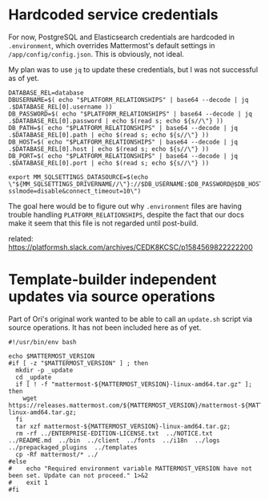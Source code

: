 # Hardcoded service credentials

For now, PostgreSQL and Elasticsearch credentials are hardcoded in `.environment`, which overrides Mattermost's default settings in `/app/config/config.json`. This is obviously, not ideal.

My plan was to use `jq` to update these credentials, but I was not successful as of yet.

```
DATABASE_REL=database
DBUSERNAME=$( echo "$PLATFORM_RELATIONSHIPS" | base64 --decode | jq .$DATABASE_REL[0].username ))
DB_PASSWORD=$( echo "$PLATFORM_RELATIONSHIPS" | base64 --decode | jq .$DATABASE_REL[0].password | echo $(read s; echo ${s//\"} ))
DB_PATH=$( echo "$PLATFORM_RELATIONSHIPS" | base64 --decode | jq .$DATABASE_REL[0].path | echo $(read s; echo ${s//\"} ))
DB_HOST=$( echo "$PLATFORM_RELATIONSHIPS" | base64 --decode | jq .$DATABASE_REL[0].host | echo $(read s; echo ${s//\"} ))
DB_PORT=$( echo "$PLATFORM_RELATIONSHIPS" | base64 --decode | jq .$DATABASE_REL[0].port | echo $(read s; echo ${s//\"} ))

export MM_SQLSETTINGS_DATASOURCE=$(echo \"${MM_SQLSETTINGS_DRIVERNAME//\"}://$DB_USERNAME:$DB_PASSWORD@$DB_HOST:$DB_PORT/$DB_PATH?sslmode=disable&connect_timeout=10\")
```

The goal here would be to figure out why `.environment` files are having trouble handling `PLATFORM_RELATIONSHIPS`, despite the fact that our docs make it seem that this file is not regarded until post-build.

related: https://platformsh.slack.com/archives/CEDK8KCSC/p1584569822222200

# Template-builder independent updates via source operations

Part of Ori's original work wanted to be able to call an `update.sh` script via source operations. It has not been included here as of yet.

```
#!/usr/bin/env bash

echo $MATTERMOST_VERSION
#if [ -z "$MATTERMOST_VERSION" ] ; then
  mkdir -p _update
  cd _update
  if [ ! -f "mattermost-${MATTERMOST_VERSION}-linux-amd64.tar.gz" ]; then
    wget https://releases.mattermost.com/${MATTERMOST_VERSION}/mattermost-${MATTERMOST_VERSION}-linux-amd64.tar.gz;
  fi
  tar xzf mattermost-${MATTERMOST_VERSION}-linux-amd64.tar.gz;
  rm -rf ../ENTERPRISE-EDITION-LICENSE.txt  ../NOTICE.txt  ../README.md  ../bin  ../client  ../fonts  ../i18n  ../logs  ../prepackaged_plugins  ../templates
  cp -Rf mattermost/* ../
#else
#    echo "Required environment variable MATTERMOST_VERSION have not been set. Update can not proceed." 1>&2
#    exit 1
#fi
```
